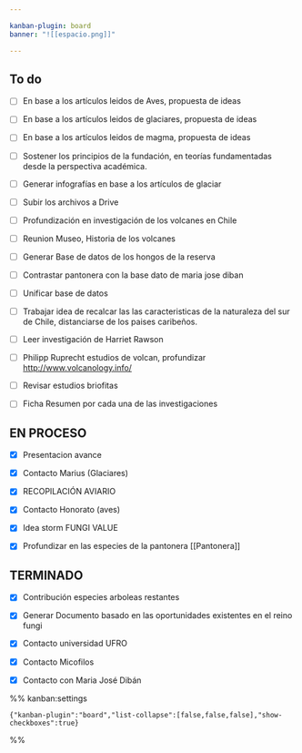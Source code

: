 ```yaml
---

kanban-plugin: board
banner: "![[espacio.png]]"

---
```


## To do

- [ ] En base a los artículos leidos de Aves, propuesta de ideas
- [ ] En base a los artículos leidos de glaciares, propuesta de ideas
- [ ] En base a los artículos leidos de magma, propuesta de ideas
- [ ] Sostener los principios de la fundación, en teorías fundamentadas desde la perspectiva académica.
- [ ] Generar infografías en base a los artículos de glaciar
- [ ] Subir los archivos a Drive
- [ ] Profundización en investigación de los volcanes en Chile
- [ ] Reunion Museo, Historia de los volcanes
- [ ] Generar Base de datos de los hongos de la reserva
- [ ] Contrastar pantonera con la base dato  de maria jose diban
- [ ] Unificar base de datos
- [ ] Trabajar idea de recalcar las las caracteristicas de la naturaleza del sur de Chile, distanciarse de los paises caribeños.
- [ ] Leer investigación de Harriet Rawson
- [ ] Philipp Ruprecht estudios de volcan, profundizar http://www.volcanology.info/
- [ ] Revisar estudios briofitas
- [ ] Ficha Resumen por cada una de las investigaciones


## EN PROCESO

- [x] Presentacion avance
- [x] Contacto Marius (Glaciares)
- [x] RECOPILACIÓN AVIARIO
- [x] Contacto Honorato (aves)
- [x] Idea storm FUNGI VALUE
- [x] Profundizar en las especies de la pantonera [[Pantonera]]


## TERMINADO

- [x] Contribución especies arboleas restantes
- [x] Generar Documento basado en las oportunidades existentes en el reino fungi
- [x] Contacto universidad UFRO
- [x] Contacto Micofilos
- [x] Contacto con Maria José Dibán




%% kanban:settings
```
{"kanban-plugin":"board","list-collapse":[false,false,false],"show-checkboxes":true}
```
%%